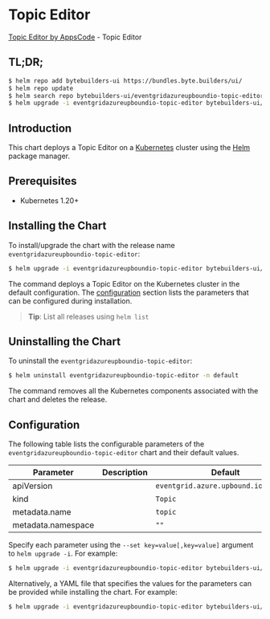 # Topic Editor

[Topic Editor by AppsCode](https://byte.builders) - Topic Editor

## TL;DR;

```bash
$ helm repo add bytebuilders-ui https://bundles.byte.builders/ui/
$ helm repo update
$ helm search repo bytebuilders-ui/eventgridazureupboundio-topic-editor --version=v0.4.18
$ helm upgrade -i eventgridazureupboundio-topic-editor bytebuilders-ui/eventgridazureupboundio-topic-editor -n default --create-namespace --version=v0.4.18
```

## Introduction

This chart deploys a Topic Editor on a [Kubernetes](http://kubernetes.io) cluster using the [Helm](https://helm.sh) package manager.

## Prerequisites

- Kubernetes 1.20+

## Installing the Chart

To install/upgrade the chart with the release name `eventgridazureupboundio-topic-editor`:

```bash
$ helm upgrade -i eventgridazureupboundio-topic-editor bytebuilders-ui/eventgridazureupboundio-topic-editor -n default --create-namespace --version=v0.4.18
```

The command deploys a Topic Editor on the Kubernetes cluster in the default configuration. The [configuration](#configuration) section lists the parameters that can be configured during installation.

> **Tip**: List all releases using `helm list`

## Uninstalling the Chart

To uninstall the `eventgridazureupboundio-topic-editor`:

```bash
$ helm uninstall eventgridazureupboundio-topic-editor -n default
```

The command removes all the Kubernetes components associated with the chart and deletes the release.

## Configuration

The following table lists the configurable parameters of the `eventgridazureupboundio-topic-editor` chart and their default values.

|     Parameter      | Description |                     Default                     |
|--------------------|-------------|-------------------------------------------------|
| apiVersion         |             | <code>eventgrid.azure.upbound.io/v1beta1</code> |
| kind               |             | <code>Topic</code>                              |
| metadata.name      |             | <code>topic</code>                              |
| metadata.namespace |             | <code>""</code>                                 |


Specify each parameter using the `--set key=value[,key=value]` argument to `helm upgrade -i`. For example:

```bash
$ helm upgrade -i eventgridazureupboundio-topic-editor bytebuilders-ui/eventgridazureupboundio-topic-editor -n default --create-namespace --version=v0.4.18 --set apiVersion=eventgrid.azure.upbound.io/v1beta1
```

Alternatively, a YAML file that specifies the values for the parameters can be provided while
installing the chart. For example:

```bash
$ helm upgrade -i eventgridazureupboundio-topic-editor bytebuilders-ui/eventgridazureupboundio-topic-editor -n default --create-namespace --version=v0.4.18 --values values.yaml
```
